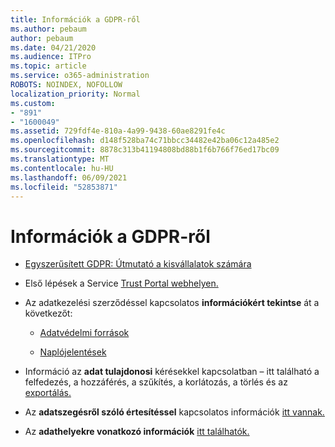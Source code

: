 ```yaml
---
title: Információk a GDPR-ről
ms.author: pebaum
author: pebaum
ms.date: 04/21/2020
ms.audience: ITPro
ms.topic: article
ms.service: o365-administration
ROBOTS: NOINDEX, NOFOLLOW
localization_priority: Normal
ms.custom:
- "891"
- "1600049"
ms.assetid: 729fdf4e-810a-4a99-9438-60ae8291fe4c
ms.openlocfilehash: d148f528ba74c71bbcc34482e42ba06c12a485e2
ms.sourcegitcommit: 8878c313b41194808bd88b1f6b766f76ed17bc09
ms.translationtype: MT
ms.contentlocale: hu-HU
ms.lasthandoff: 06/09/2021
ms.locfileid: "52853871"
---
```

# <a name="information-about-gdpr"></a>Információk a GDPR-ről

- [Egyszerűsített GDPR: Útmutató a kisvállalatok számára](/microsoft-365/admin/security-and-compliance/gdpr-compliance)

- Első lépések a Service [Trust Portal webhelyen.](https://servicetrust.microsoft.com/ViewPage/GDPRGetStarted)

- Az adatkezelési szerződéssel kapcsolatos **információkért tekintse** át a következőt:

  - [Adatvédelmi források](https://servicetrust.microsoft.com/ViewPage/TrustDocuments)

  - [Naplójelentések](https://servicetrust.microsoft.com/ViewPage/MSComplianceGuide)

- Információ az **adat tulajdonosi** kérésekkel kapcsolatban – itt található a felfedezés, a hozzáférés, a szűkítés, a korlátozás, a törlés és az [exportálás.](/microsoft-365/compliance/gdpr-dsr-office365)

- Az **adatszegésről szóló értesítéssel** kapcsolatos információk [itt vannak.](https://servicetrust.microsoft.com/ViewPage/GDPRBreach)

- Az **adathelyekre vonatkozó információk** [itt találhatók.](https://products.office.com/where-is-your-data-located?ms.officeurl=datamaps&amp;geo=All#All)
